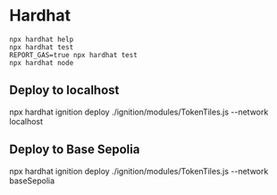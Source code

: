 # Hardhat
 
 ```shell
 npx hardhat help
 npx hardhat test
 REPORT_GAS=true npx hardhat test
 npx hardhat node
 ```

## Deploy to localhost
npx hardhat ignition deploy ./ignition/modules/TokenTiles.js --network localhost

## Deploy to Base Sepolia
npx hardhat ignition deploy ./ignition/modules/TokenTiles.js --network baseSepolia